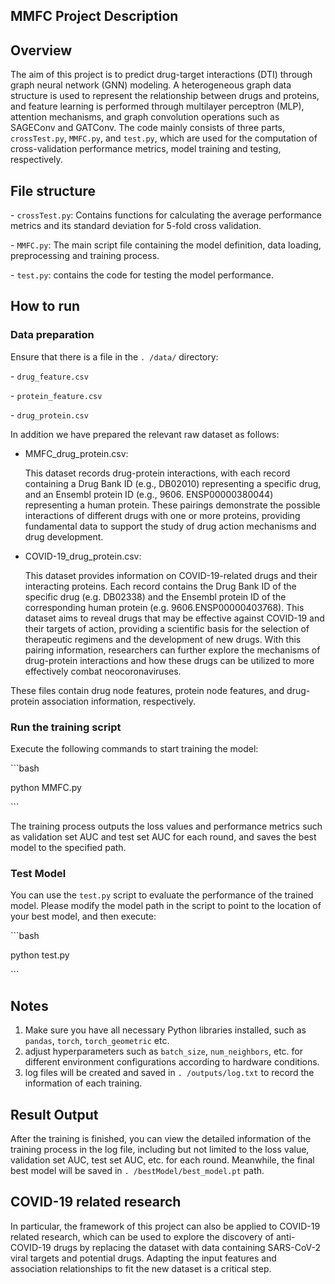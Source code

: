 ## MMFC Project Description



## Overview 

The aim of this project is to predict drug-target interactions (DTI) through graph neural network (GNN) modeling. A heterogeneous graph data structure is used to represent the relationship between drugs and proteins, and feature learning is performed through multilayer perceptron (MLP), attention mechanisms, and graph convolution operations such as SAGEConv and GATConv. The code mainly consists of three parts, `crossTest.py`, `MMFC.py`, and `test.py`, which are used for the computation of cross-validation performance metrics, model training and testing, respectively.



## File structure

\- `crossTest.py`: Contains functions for calculating the average performance metrics and its standard deviation for 5-fold cross validation.

\- `MMFC.py`: The main script file containing the model definition, data loading, preprocessing and training process.

\- `test.py`: contains the code for testing the model performance.



## How to run



### Data preparation 

Ensure that there is a file in the `. /data/` directory:

\- `drug_feature.csv`

\- `protein_feature.csv`

\- `drug_protein.csv`



In addition we have prepared the relevant raw dataset as follows: 

- MMFC_drug_protein.csv:

  This dataset records drug-protein interactions, with each record containing a Drug Bank ID (e.g., DB02010) representing a specific drug, and an Ensembl protein ID (e.g., 9606. ENSP00000380044) representing a human protein. These pairings demonstrate the possible interactions of different drugs with one or more proteins, providing fundamental data to support the study of drug action mechanisms and drug development.

- COVID-19_drug_protein.csv: 

  This dataset provides information on COVID-19-related drugs and their interacting proteins. Each record contains the Drug Bank ID of the specific drug (e.g. DB02338) and the Ensembl protein ID of the corresponding human protein (e.g. 9606.ENSP00000403768). This dataset aims to reveal drugs that may be effective against COVID-19 and their targets of action, providing a scientific basis for the selection of therapeutic regimens and the development of new drugs. With this pairing information, researchers can further explore the mechanisms of drug-protein interactions and how these drugs can be utilized to more effectively combat neocoronaviruses.



These files contain drug node features, protein node features, and drug-protein association information, respectively.



### Run the training script 

Execute the following commands to start training the model: 

\```bash 

python MMFC.py 

\``` 

The training process outputs the loss values and performance metrics such as validation set AUC and test set AUC for each round, and saves the best model to the specified path.



### Test Model 

You can use the `test.py` script to evaluate the performance of the trained model. Please modify the model path in the script to point to the location of your best model, and then execute: 

\```bash 

python test.py 

\```



## Notes

1. Make sure you have all necessary Python libraries installed, such as `pandas`, `torch`, `torch_geometric` etc.
2. adjust hyperparameters such as `batch_size`, `num_neighbors`, etc. for different environment configurations according to hardware conditions.
3. log files will be created and saved in `. /outputs/log.txt` to record the information of each training.



## Result Output 

After the training is finished, you can view the detailed information of the training process in the log file, including but not limited to the loss value, validation set AUC, test set AUC, etc. for each round. Meanwhile, the final best model will be saved in `. /bestModel/best_model.pt` path. 



## COVID-19 related research 

In particular, the framework of this project can also be applied to COVID-19 related research, which can be used to explore the discovery of anti-COVID-19 drugs by replacing the dataset with data containing SARS-CoV-2 viral targets and potential drugs. Adapting the input features and association relationships to fit the new dataset is a critical step.
